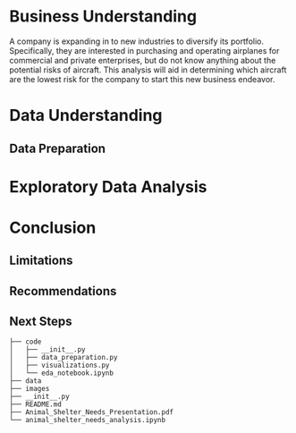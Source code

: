 # Business Understanding
A company is expanding in to new industries to diversify its portfolio. Specifically, they are interested in purchasing and operating airplanes for commercial and private enterprises, but do not know anything about the potential risks of aircraft. This analysis will aid in determining which aircraft are the lowest risk for the company to start this new business endeavor.

# Data Understanding


## Data Preparation

# Exploratory Data Analysis

# Conclusion

## Limitations

## Recommendations

## Next Steps

```
├── code
│   ├── __init__.py
│   ├── data_preparation.py
│   ├── visualizations.py
│   └── eda_notebook.ipynb
├── data
├── images
├── __init__.py
├── README.md
├── Animal_Shelter_Needs_Presentation.pdf
└── animal_shelter_needs_analysis.ipynb
```
